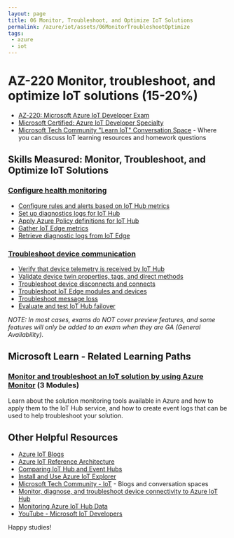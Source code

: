 ```yaml
---
layout: page
title: 06 Monitor, Troubleshoot, and Optimize IoT Solutions
permalink: /azure/iot/assets/06MonitorTroubleshootOptimize
tags: 
 - azure
 - iot
---
```


# AZ-220 Monitor, troubleshoot, and optimize IoT solutions (15-20%)

* [AZ-220: Microsoft Azure IoT Developer Exam](https://docs.microsoft.com/en-us/learn/certifications/exams/az-220)
* [Microsoft Certified: Azure IoT Developer Specialty](https://docs.microsoft.com/en-us/learn/certifications/azure-iot-developer-specialty)
* [Microsoft Tech Community "Learn IoT" Conversation Space](https://aka.ms/iottechcommunity/learniot) - Where you can discuss IoT learning resources and homework questions 

## Skills Measured: Monitor, Troubleshoot, and Optimize IoT Solutions

### [Configure health monitoring](https://docs.microsoft.com/azure/iot-hub/iot-hub-azure-service-health-integration?wt.mc_id=eventspg_16482_webpage_reactor) 

* [Configure rules and alerts based on IoT Hub metrics](https://docs.microsoft.com/azure/iot-hub/monitor-iot-hub?wt.mc_id=eventspg_16482_webpage_reactor)
* [Set up diagnostics logs for IoT Hub](https://docs.microsoft.com/azure/iot-hub/tutorial-use-metrics-and-diags?wt.mc_id=eventspg_16482_webpage_reactor)
* [Apply Azure Policy definitions for IoT Hub](https://docs.microsoft.com/azure/iot-hub/policy-reference?wt.mc_id=eventspg_16482_webpage_reactor)
* [Gather IoT Edge metrics](https://docs.microsoft.com/azure/iot-edge/how-to-observability?wt.mc_id=eventspg_16482_webpage_reactor)
* [Retrieve diagnostic logs from IoT Edge](https://docs.microsoft.com/azure/iot-edge/troubleshoot-in-portal?wt.mc_id=eventspg_16482_webpage_reactor)

### [Troubleshoot device communication](https://docs.microsoft.com/azure/iot-hub/tutorial-connectivity?wt.mc_id=eventspg_16482_webpage_reactor)

* [Verify that device telemetry is received by IoT Hub](https://docs.microsoft.com/azure/iot-hub/troubleshoot-message-routing?wt.mc_id=eventspg_16482_webpage_reactor)
* [Validate device twin properties, tags, and direct methods](https://docs.microsoft.com/azure/iot-hub/iot-hub-devguide-device-twins?wt.mc_id=eventspg_16482_webpage_reactor)
* [Troubleshoot device disconnects and connects](https://docs.microsoft.com/azure/iot-hub/iot-hub-troubleshoot-connectivity?wt.mc_id=eventspg_16482_webpage_reactor)
* [Troubleshoot IoT Edge modules and devices](https://docs.microsoft.com/azure/iot-edge/troubleshoot?wt.mc_id=eventspg_16482_webpage_reactor)
* [Troubleshoot message loss](https://docs.microsoft.com/azure/iot-hub/troubleshoot-message-routing?wt.mc_id=eventspg_16482_webpage_reactor)
* [Evaluate and test IoT Hub failover](https://docs.microsoft.com/azure/iot-hub/tutorial-manual-failover?wt.mc_id=eventspg_16482_webpage_reactor)

*NOTE: In most cases, exams do NOT cover preview features, and some features will only be added to an exam when they are GA (General Availability).*

## Microsoft Learn - Related Learning Paths

### [Monitor and troubleshoot an IoT solution by using Azure Monitor](https://docs.microsoft.com/learn/paths/monitor-troubleshoot-iot-solution-by-using-azure-monitor?wt.mc_id=eventspg_16482_webpage_reactor) (3 Modules)

Learn about the solution monitoring tools available in Azure and how to apply them to the IoT Hub service, and how to create event logs that can be used to help troubleshoot your solution.

## Other Helpful Resources

* [Azure IoT Blogs](https://azure.microsoft.com/blog/topics/internet-of-things/?wt.mc_id=eventspg_16482_webpage_reactor)
* [Azure IoT Reference Architecture](https://docs.microsoft.com/azure/architecture/reference-architectures/iot?wt.mc_id=eventspg_16482_webpage_reactor)
* [Comparing IoT Hub and Event Hubs](https://docs.microsoft.com/azure/iot-hub/iot-hub-compare-event-hubs?wt.mc_id=eventspg_16482_webpage_reactor)
* [Install and Use Azure IoT Explorer](https://docs.microsoft.com/azure/iot-fundamentals/howto-use-iot-explorer?wt.mc_id=eventspg_16482_webpage_reactor)
* [Microsoft Tech Community - IoT](https://techcommunity.microsoft.com/t5/internet-of-things-iot/ct-p/IoT?wt.mc_id=eventspg_16482_webpage_reactor) - Blogs and conversation spaces
* [Monitor, diagnose, and troubleshoot device connectivity to Azure IoT Hub](https://docs.microsoft.com/azure/iot-hub/iot-hub-troubleshoot-connectivity?wt.mc_id=eventspg_16482_webpage_reactor)
* [Monitoring Azure IoT Hub Data](https://docs.microsoft.com/azure/iot-hub/monitor-iot-hub-reference?wt.mc_id=eventspg_16482_webpage_reactor)
* [YouTube - Microsoft IoT Developers](https://www.youtube.com/channel/UCL7wy-iy_V76xxPnrIzGOZQ?wt.mc_id=eventspg_16482_webpage_reactor)

Happy studies!
